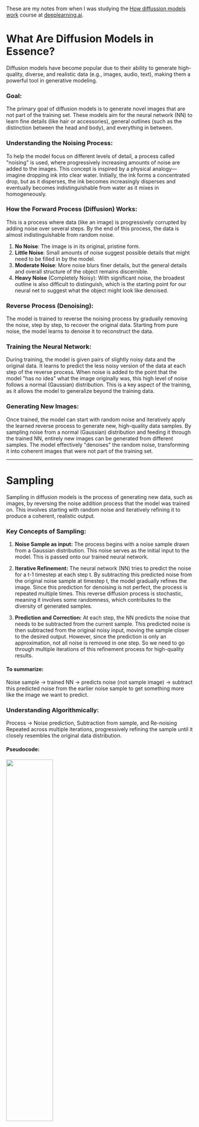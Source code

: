 These are my notes from when I was studying the [How diffussion models work](https://learn.deeplearning.ai/courses/diffusion-models/lesson/1/introduction) course at [deeplearning.ai](deeplearning.ai).

# What Are Diffusion Models in Essence?

Diffusion models have become popular due to their ability to generate high-quality, diverse, and realistic data (e.g., images, audio, text), making them a powerful tool in generative modeling.

### Goal:
The primary goal of diffusion models is to generate novel images that are not part of the training set. These models aim for the neural network (NN) to learn fine details (like hair or accessories), general outlines (such as the distinction between the head and body), and everything in between.

### Understanding the Noising Process:
To help the model focus on different levels of detail, a process called "noising" is used, where progressively increasing amounts of noise are added to the images. This concept is inspired by a physical analogy—imagine dropping ink into clear water. Initially, the ink forms a concentrated drop, but as it disperses, the ink becomes increasingly disperses and eventually becomes indistinguishable from water as it mixes in homogeneously.

### How the Forward Process (Diffusion) Works:
This is a process where data (like an image) is progressively corrupted by adding noise over several steps. By the end of this process, the data is almost indistinguishable from random noise.
1. **No Noise**: The image is in its original, pristine form.
2. **Little Noise**: Small amounts of noise suggest possible details that might need to be filled in by the model.
3. **Moderate Noise**: More noise blurs finer details, but the general details and overall structure of the object remains discernible.
4. **Heavy Noise** (Completely Noisy): With significant noise, the broadest outline  is also difficult to distinguish, which is the starting point for our neural net to suggest what the object might look like denoised.

### Reverse Process (Denoising):
The model is trained to reverse the noising process by gradually removing the noise, step by step, to recover the original data. Starting from pure noise, the model learns to denoise it to reconstruct the data.

### Training the Neural Network:
During training, the model is given pairs of slightly noisy data and the original data. It learns to predict the less noisy version of the data at each step of the reverse process. When noise is added to the point that the model "has no idea" what the image originally was, this high level of noise follows a normal (Gaussian) distribution. This is a key aspect of the training, as it allows the model to generalize beyond the training data.

### Generating New Images:
Once trained, the model can start with random noise and iteratively apply the learned reverse process to generate new, high-quality data samples. By sampling noise from a normal (Gaussian) distribution and feeding it through the trained NN, entirely new images can be generated from different samples. The model effectively "denoises" the random noise, transforming it into coherent images that were not part of the training set.


-----------------------------------------------------------------------------------------

# Sampling

Sampling in diffusion models is the process of generating new data, such as images, by reversing the noise addition process that the model was trained on. This involves starting with random noise and iteratively refining it to produce a coherent, realistic output.

### Key Concepts of Sampling:
1. **Noise Sample as input:**
The process begins with a noise sample drawn from a Gaussian distribution. This noise serves as the initial input to the model. This is passed onto our trained neural network.

2. **Iterative Refinement:**
The neural network (NN) tries to predict the noise for a t-1 timestep at each step t. By subtracting this predicted noise from the original noise sample at timestep t, the model gradually refines the image. Since this prediction for denoising is not perfect, the process is repeated multiple times. This reverse diffusion process is stochastic, meaning it involves some randomness, which contributes to the diversity of generated samples.

3. **Prediction and Correction:**
At each step, the NN predicts the noise that needs to be subtracted from the current sample. This predicted noise is then subtracted from the original noisy input, moving the sample closer to the desired output. However, since the prediction is only an approximation, not all noise is removed in one step. So we need to go through multiple iterations of this refinement process for high-quality results.

#### To summarize:
Noise sample -> trained NN -> predicts noise (not sample image) -> subtract this predicted noise from the earlier noise sample to get something more like the image we want to predict.

### Understanding Algorithmically:
Process -> Noise prediction, Subtraction from sample, and Re-noising
Repeated across multiple iterations, progressively refining the sample until it closely resembles the original data distribution.

#### Pseudocode:
<img src="https://github.com/user-attachments/assets/17ce163f-5687-465a-9162-727d0ca741b3" width=50%>


* #### Initial Setup:
  `Sample = Random Sample`
  The process starts with a random noise sample.

* #### Loop Through Time Steps:
  1) **Loop in Reverse Time**:
`For t = T to 1`
Sampling typically involves a predefined number of time steps (T). Each step (t) corresponds to a level of noise that is gradually reduced. The more steps in the process, the finer the details the model can capture, but it also requires more computational power and time. The denoising process iterates backward in time, starting from fully diffused noise (high noise) all the way back up moving towards a less noisy, more structured sample (aka when we first dropped the ink into the water).

  2) **Adding Controlled Noise:**
`extra_noise = random sample if t > 1 else extra_noise = 0`
If we're not at the final step, some additional noise is added back into the process. This step ensures that the sample remains within the expected noise distribution aka normal like the expected input.

  3) **Predicting Noise:**
`predicted_noise = trained_nn(x_t-1, t)`
The current noisy sample is passed through the trained neural network to predict the noise that should be subtracted.

  4) **Updating the Sample:**
   `s1, s2, s3 = ddpm_sampling(t)`
   `sample = s1 * (sample - s2 * predicted_noise) + s3 * extra_noise`
Using the DDPM (Denoising Diffusion Probabilistic Model) sampling algorithm, the predicted noise is scaled by s2 and subtracted from the current sample. The result is scaled by s1, and a small amount of scaled (s3) extra noise is added back in. This helps to maintain the stability of the model and prevents it from collapsing to the mean of the dataset.

#### Stabilizing the Model by Adding Noise Back In:
After denoising, the sample might not retain the expected noise distribution, which the neural network was trained on. By adding a small amount of noise back in, scaled according to the timestep the denoising is at (s3), the sample is kept within a distribution that the NN can handle in subsequent steps. Empirically, this addition of noise helps stabilize the NN, preventing it from collapsing into values close to an average of dataset rather than generating diverse and detailed samples.

#### Noise Schedule:
The process relies on a noise schedule, a sequence that dictates how much noise to remove at each step. The schedule is critical because it affects the quality and diversity of the generated samples. An optimal schedule balances between too much noise (leading to poor-quality outputs) and too little (resulting in low diversity).

### Challenges:
* **Computationally Intensive**: Sampling can be computationally expensive because it requires many iterations, each involving the model running complex computations.
* **Trade-off Between Speed and Quality**: Faster sampling methods exist but often at the cost of the quality or diversity of the generated images.
